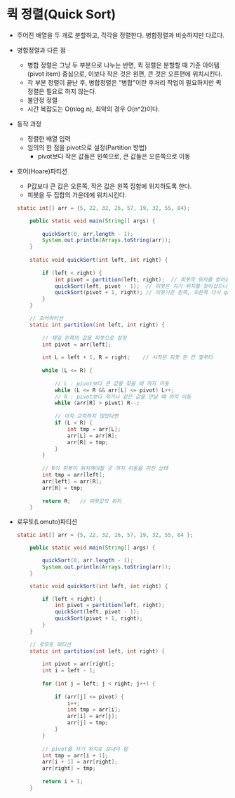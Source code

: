 # 퀵 정렬(Quick Sort)

- 주어진 배열을 두 개로 분할하고, 각각을 정렬한다.
병합정렬과 비슷하지만 다르다.

- 병합정렬과 다른 점
    - 병합 정렬은 그냥 두 부분으로 나누는 반면, 퀵 정렬은 분할할 때 기준 아이템
    (pivot item) 중심으로, 이보다 작은 것은 왼편, 큰 것은 오른편에 위치시킨다.
    - 각 부분 정렬이 끝난 후, 병합정렬은 “병합”이란 후처리 작업이 필요하지만 퀵 정렬은 필요로 하지 않는다.
    - 불안정 정렬
    - 시간 복잡도는 O(nlog n), 최악의 경우 O(n^2)이다.

- 동작 과정
    - 정렬한 배열 입력
    - 임의의 한 점을 pivot으로 설정(Partition 방법)
        - pivot보다 작은 값들은 왼쪽으로, 큰 값들은 오른쪽으로 이동

- 호어(Hoare)파티션
    - P값보다 큰 값은 오른쪽, 작은 값은 왼쪽 집합에 위치하도록 한다.
    - 피봇을 두 집합의 가운데에 위치시킨다.
    
    ```java
    static int[] arr = {5, 22, 32, 26, 57, 19, 32, 55, 84};
    
    	public static void main(String[] args) {
    		
    		quickSort(0, arr.length - 1);
    		System.out.println(Arrays.toString(arr));
    	}
    	
    	static void quickSort(int left, int right) {
    		
    		if (left < right) {
    			int pivot = partition(left, right);  // 피봇의 위치를 받아옴
    			quickSort(left, pivot - 1);  // 피봇은 자기 위치를 찾아갔으니
    			quickSort(pivot + 1, right); // 피봇기준 왼쪽, 오른쪽 다시 quickSort
    		}
    	}
    
    	// 호어파티션
    	static int partition(int left, int right) {
    		
    		// 제일 왼쪽의 값을 피봇으로 설정
    		int pivot = arr[left];
    		
    		int L = left + 1, R = right;	// 시작은 피봇 한 칸 옆부터
    		
    		while (L <= R) {
    			
    			// L : pivot보다 큰 값을 찾을 때 까지 이동
    			while (L <= R && arr[L] <= pivot) L++;
    			// R : pivot보다 작거나 같은 값을 만날 떄 까지 이동
    			while (arr[R] > pivot) R--;
    			
    			// 아직 교차하지 않았다면
    			if (L < R) {
    				int tmp = arr[L];
    				arr[L] = arr[R];
    				arr[R] = tmp;
    			}
    		}
    		
    		// R이 피봇이 위치해야할 곳 까지 이동을 마친 상태
    		int tmp = arr[left];
    		arr[left] = arr[R];
    		arr[R] = tmp;
    		
    		return R;	// 피봇값의 위치
    	}
    ```
    
- 로무토(Lomuto)파티션
    
    ```java
    static int[] arr = {5, 22, 32, 26, 57, 19, 32, 55, 84 };
    
    	public static void main(String[] args) {
    
    		quickSort(0, arr.length - 1);
    		System.out.println(Arrays.toString(arr));
    	}
    
    	static void quickSort(int left, int right) {
    
    		if (left < right) {
    			int pivot = partition(left, right);
    			quickSort(left, pivot - 1);
    			quickSort(pivot + 1, right);
    		}
    	}
    	
    	// 로무토 파티션
    	static int partition(int left, int right) {
    		
    		int pivot = arr[right];
    		int i = left - 1;
    		
    		for (int j = left; j < right; j++) {
    			
    			if (arr[j] <= pivot) {
    				i++;
    				int tmp = arr[i];
    				arr[i] = arr[j];
    				arr[j] = tmp;
    			}
    		}
    		
    		// pivot을 자기 위치로 보내야 함
    		int tmp = arr[i + 1];
    		arr[i + 1] = arr[right];
    		arr[right] = tmp;
    		
    		return i + 1;
    	}
    ```